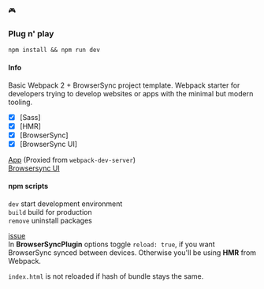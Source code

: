 :video_game:

### Plug n' play

```npm install && npm run dev ``` 

#### Info

Basic Webpack 2 + BrowserSync project template.
Webpack starter for developers trying to develop websites or apps with the minimal but modern tooling.

* [x] [Sass]
* [x] [HMR]
* [x] [BrowserSync]
* [x] [BrowserSync UI]

[App](http://localhost:8000) (Proxied from ```webpack-dev-server```)  
[Browsersync UI](http://localhost:7000)

#### npm scripts

```dev``` start development environment  
```build``` build for production  
```remove``` uninstall packages  

[issue](https://github.com/Va1/browser-sync-webpack-plugin/issues/29)  
In **BrowserSyncPlugin** options toggle ```reload: true```, if you want BrowserSync synced between devices. Otherwise you'll be using **HMR** from Webpack.

```index.html``` is not reloaded if hash of bundle stays the same.